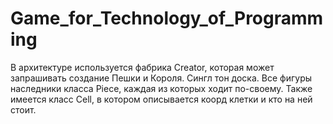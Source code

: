 # Game_for_Technology_of_Programming

В архитектуре используется фабрика Creator, которая может запрашивать создание Пешки и Короля. Сингл тон доска.
Все фигуры наследники класса Piece, каждая из которых ходит по-своему. Также имеется класс Cell, в котором описывается коорд клетки и кто на ней стоит.
